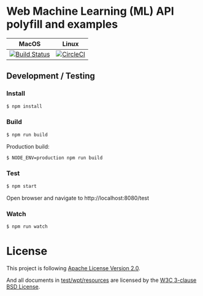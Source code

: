 # Web Machine Learning (ML) API polyfill and examples


MacOS | Linux
-------- | --------
[![Build Status](https://www.travis-ci.org/zhaoming0/test.svg?branch=master)](https://www.travis-ci.org/zhaoming0/test) | [![CircleCI](https://circleci.com/gh/zhaoming0/testforcircle/tree/master.svg?style=svg)](https://circleci.com/gh/zhaoming0/testforcircle/tree/master)


## Development / Testing

### Install

```sh
$ npm install
```

### Build

```sh
$ npm run build
```

Production build:

```sh
$ NODE_ENV=production npm run build
```

### Test

```sh
$ npm start
```

Open browser and navigate to http://localhost:8080/test

### Watch

```sh
$ npm run watch
```

# License
This project is following [Apache License Version 2.0](./LICENSE_APACHE2).

And all documents in [test/wpt/resources](./test/wpt/resources) are licensed by the [W3C 3-clause BSD License](./test/wpt/resources/LICENSE).
